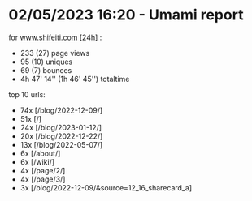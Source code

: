 # 02/05/2023 16:20 - Umami report
for www.shifeiti.com [24h] :

 - 233 (27) page views
 - 95 (10) uniques
 - 69 (7) bounces
 - 4h 47' 14'' (1h 46' 45'') totaltime


top 10 urls:
 - 74x [/blog/2022-12-09/]
 - 51x [/]
 - 24x [/blog/2023-01-12/]
 - 20x [/blog/2022-12-22/]
 - 13x [/blog/2022-05-07/]
 - 6x [/about/]
 - 6x [/wiki/]
 - 4x [/page/2/]
 - 4x [/page/3/]
 - 3x [/blog/2022-12-09/&source=12_16_sharecard_a]


